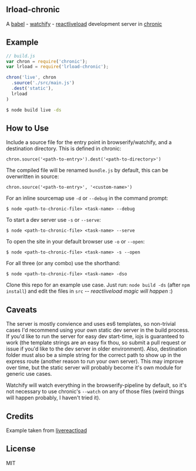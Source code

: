 lrload-chronic
-----

A [babel](https://babeljs.io/) - [watchify](https://github.com/substack/watchify) - [reactliveload](https://github.com/milankinen/livereactload) development server in [chronic](https://github.com/RnbWd/chronic)

## Example

```js
// build.js
var chron = require('chronic');
var lrload = require('lrload-chronic');

chron('live', chron
  .source('./src/main.js')
  .dest('static'),
  lrload
)
```

```bash
$ node build live -ds
```

## How to Use

Include a source file for the entry point in browserify/watchify, and a destination directory. This is defined in chronic:

`chron.source('<path-to-entry>').dest('<path-to-directory>')`

The compiled file will be renamed `bundle.js` by default, this can be overwritten in source:

`chron.source('<path-to-entry>', '<custom-name>')`

For an inline sourcemap use `-d` or `--debug` in the command prompt:

`$ node <path-to-chronic-file> <task-name> --debug`

To start a dev server use `-s` or `--serve`:

`$ node <path-to-chronic-file> <task-name> --serve`

To open the site in your default browser use `-o` or `--open`:

`$ node <path-to-chronic-file> <task-name> -s --open`

For all three (or any combo) use the shorthand:

`$ node <path-to-chronic-file> <task-name> -dso`

Clone this repo for an example use case. Just run: `node build -ds` (after `npm install`) and edit the files in `src` -- *reactliveload magic will happen* :)


## Caveats

The server is mostly convience and uses es6 templates, so non-trivial cases I'd recommend using your own static dev server in the build process. If you'd like to run the server for easy dev start-time, iojs is guaranteed to work (the template strings are an easy fix thou, so submit a pull request or issue if you'd like to the dev server in older environment). Also, destination folder must also be a simple string for the correct path to show up in the express route (another reason to run your own server). This may improve over time, but the static server will probably become it's own module for generic use cases.

Watchify will watch everything in the browserify-pipeline by default, so it's not necessary to use chronic's `--watch` on any of those files (weird things will happen probably, I haven't tried it).

## Credits

Example taken from [livereactload](https://github.com/milankinen/livereactload/tree/master/examples/05-build-systems)

## License

MIT
